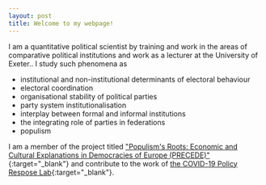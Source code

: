 ```yaml
---
layout: post
title: Welcome to my webpage!
---
```


I am a quantitative political scientist by training and work in the areas of comparative political institutions and work as a lecturer at the University of Exeter..
I study such phenomena as

* institutional and non-institutional determinants of electoral behaviour
* electoral coordination
* organisational stability of political parties
* party system institutionalisation
* interplay between formal and informal institutions
* the integrating role of parties in federations
* populism

I am a member of the project titled ["Populism's Roots: Economic and Cultural Explanations in Democracies of Europe (PRECEDE)"](https://precede.eu/){:target="_blank"} and contribute to the work of [the COVID-19 Policy Respose Lab](https://www.binghamton.edu/political-science/covid-response/index.html){:target="_blank"}.